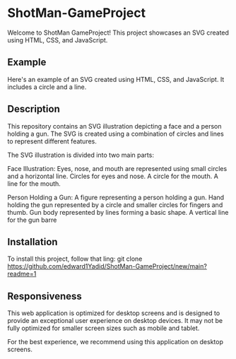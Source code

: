 # ShotMan-GameProject

Welcome to ShotMan GameProject! This project showcases an SVG created using HTML, CSS, and JavaScript.

## Example

Here's an example of an SVG created using HTML, CSS, and JavaScript. It includes a circle and a line.

 <circle class="bodyPartsFace" cx="350" cy="70" r="40" stroke="black" stroke-width="2" fill="none" />
<line class="bodyPartsFace" x1="330" y1="90" x2="370" y2="90" stroke="black" stroke-width="2"ill="none" />
                    
## Description

This repository contains an SVG illustration depicting a face and a person holding a gun. The SVG is created using a combination of circles and lines to represent different features.

The SVG illustration is divided into two main parts:

Face Illustration:
Eyes, nose, and mouth are represented using small circles and a horizontal line.
Circles for eyes and nose.
A circle for the mouth.
A line for the mouth.

Person Holding a Gun:
A figure representing a person holding a gun.
Hand holding the gun represented by a circle and smaller circles for fingers and thumb.
Gun body represented by lines forming a basic shape.
A vertical line for the gun barre


## Installation

To install this project, follow that ling: git clone https://github.com/edward1Yadid/ShotMan-GameProject/new/main?readme=1


## Responsiveness

This web application is optimized for desktop screens and is designed to provide an exceptional user experience on desktop devices. It may not be fully optimized for smaller screen sizes such as mobile and tablet.

For the best experience, we recommend using this application on desktop screens.

